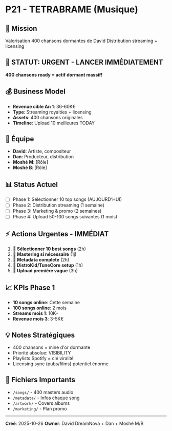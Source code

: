 # P21 - TETRABRAME (Musique)

## 🎯 Mission
Valorisation 400 chansons dormantes de David
Distribution streaming + licensing

## 🚨 STATUT: URGENT - LANCER IMMÉDIATEMENT
**400 chansons ready = actif dormant massif!**

## 💰 Business Model
- **Revenue cible An 1**: 36-60K€
- **Type**: Streaming royalties + licensing
- **Assets**: 400 chansons originales
- **Timeline**: Upload 10 meilleures TODAY

## 👥 Équipe
- **David**: Artiste, compositeur
- **Dan**: Producteur, distribution
- **Moshé M**: [Rôle]
- **Moshé B**: [Rôle]

## 📊 Status Actuel
- [ ] Phase 1: Sélectionner 10 top songs (AUJOURD'HUI)
- [ ] Phase 2: Distribution streaming (1 semaine)
- [ ] Phase 3: Marketing & promo (2 semaines)
- [ ] Phase 4: Upload 50-100 songs suivantes (1 mois)

## ⚡ Actions Urgentes - IMMÉDIAT
1. **🎵 Sélectionner 10 best songs** (2h)
2. **🎵 Mastering si nécessaire** (1j)
3. **🎵 Metadata complete** (2h)
4. **🎵 DistroKid/TuneCore setup** (1h)
5. **🎵 Upload première vague** (3h)

## 📈 KPIs Phase 1
- **10 songs online**: Cette semaine
- **100 songs online**: 2 mois
- **Streams mois 1**: 10K+
- **Revenue mois 3**: 3-5K€

## 💡 Notes Stratégiques
- 400 chansons = mine d'or dormante
- Priorité absolue: VISIBILITY
- Playlists Spotify = clé viralité
- Licensing sync (pubs/films) potentiel énorme

## 📁 Fichiers Importants
- `/songs/` - 400 masters audio
- `/metadata/` - Infos chaque song
- `/artwork/` - Covers albums
- `/marketing/` - Plan promo

---
**Créé**: 2025-10-26
**Owner**: David DreamNova + Dan + Moshé M/B
